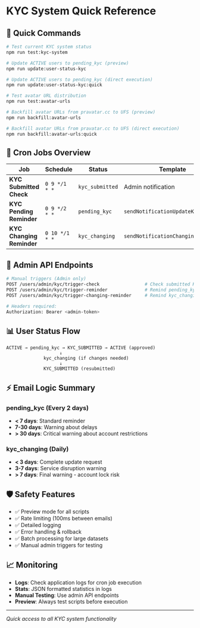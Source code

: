 # KYC System Quick Reference

## 🚀 **Quick Commands**

```bash
# Test current KYC system status
npm run test:kyc-system

# Update ACTIVE users to pending_kyc (preview)
npm run update:user-status-kyc

# Update ACTIVE users to pending_kyc (direct execution)
npm run update:user-status-kyc:quick

# Test avatar URL distribution
npm run test:avatar-urls

# Backfill avatar URLs from pravatar.cc to UFS (preview)
npm run backfill:avatar-urls

# Backfill avatar URLs from pravatar.cc to UFS (direct execution)
npm run backfill:avatar-urls:quick
```

## 📧 **Cron Jobs Overview**

| Job                       | Schedule       | Status          | Template                           | Frequency    |
| ------------------------- | -------------- | --------------- | ---------------------------------- | ------------ |
| **KYC Submitted Check**   | `0 9 */1 * *`  | `kyc_submitted` | Admin notification                 | Every 1 day  |
| **KYC Pending Reminder**  | `0 9 */2 * *`  | `pending_kyc`   | `sendNotificationUpdateKycEmail`   | Every 2 days |
| **KYC Changing Reminder** | `0 10 */1 * *` | `kyc_changing`  | `sendNotificationChangingKycEmail` | Every 1 day  |

## 🔧 **Admin API Endpoints**

```bash
# Manual triggers (Admin only)
POST /users/admin/kyc/trigger-check                 # Check submitted KYCs
POST /users/admin/kyc/trigger-reminder              # Remind pending_kyc users
POST /users/admin/kyc/trigger-changing-reminder     # Remind kyc_changing users

# Headers required:
Authorization: Bearer <admin-token>
```

## 📊 **User Status Flow**

```
ACTIVE → pending_kyc → KYC_SUBMITTED → ACTIVE (approved)
                    ↓
              kyc_changing (if changes needed)
                    ↓
              KYC_SUBMITTED (resubmitted)
```

## ⚡ **Email Logic Summary**

### pending_kyc (Every 2 days)

- **< 7 days**: Standard reminder
- **7-30 days**: Warning about delays
- **> 30 days**: Critical warning about account restrictions

### kyc_changing (Daily)

- **< 3 days**: Complete update request
- **3-7 days**: Service disruption warning
- **> 7 days**: Final warning - account lock risk

## 🛡️ **Safety Features**

- ✅ Preview mode for all scripts
- ✅ Rate limiting (100ms between emails)
- ✅ Detailed logging
- ✅ Error handling & rollback
- ✅ Batch processing for large datasets
- ✅ Manual admin triggers for testing

## 📈 **Monitoring**

- **Logs**: Check application logs for cron job execution
- **Stats**: JSON formatted statistics in logs
- **Manual Testing**: Use admin API endpoints
- **Preview**: Always test scripts before execution

---

_Quick access to all KYC system functionality_
